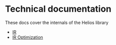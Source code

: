 # Technical documentation

These docs cover the internals of the Helios library

* [IR](./ir.md)
* [IR Optimization](./ir-optimization.md)